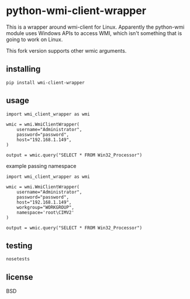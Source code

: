 # python-wmi-client-wrapper

This is a wrapper around wmi-client for Linux. Apparently the python-wmi module
uses Windows APIs to access WMI, which isn't something that is going to work on
Linux.

This fork version supports other wmic arguments.

## installing

```
pip install wmi-client-wrapper
```

## usage

```
import wmi_client_wrapper as wmi

wmic = wmi.WmiClientWrapper(
    username="Administrator",
    password="password",
    host="192.168.1.149",
)

output = wmic.query("SELECT * FROM Win32_Processor")
```

example passing namespace
```
import wmi_client_wrapper as wmi

wmic = wmi.WmiClientWrapper(
    username="Administrator",
    password="password",
    host="192.168.1.149",
    workgroup="WORKGROUP",
    namespace='root\CIMV2'
)

output = wmic.query("SELECT * FROM Win32_Processor")
```


## testing

```
nosetests
```

## license

BSD
